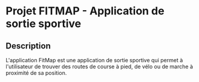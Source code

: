 # Projet FITMAP - Application de sortie sportive

## Description
L'application FitMap est une application de sortie sportive qui permet à l'utilisateur de trouver des routes de course à pied, de vélo ou de marche à proximité de sa position. 